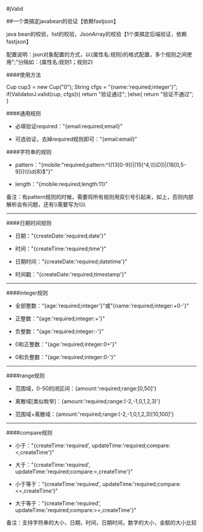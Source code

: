 #jValid

##一个类搞定javabean的验证【依赖fastjson】

java bean的校验，list<object>的校验，JsonArray的校验【1个类搞定后端验证，依赖fastjson】

配置说明：json对象配置的方式，以{属性名:规则}的格式配置，多个规则之间使用";"分隔如：{属性名:规则1；规则2}

####使用方法

Cup cup3 = new Cup("0");
String cfgs = "{name:'required;integer'}";
if(ValidatorJ.valid(cup, cfgs)){
   return "验证通过";
}else{ 
   return "验证不通过";
}

####通用规则

* 必填验证required："{email:required;email}"

* 可选验证，去掉required规则即可："{email:email}"

####字符串的规则

* pattern："{mobile:\"required;pattern:\^((13[0-9])|(15[\^4,\\\\\\\\D])|(18[0,5-9]))\\\\\\\\d{8}$\"}"

* length："{mobile:required;length:11}"

备注：有pattern规则的时候，需要将所有规则用双引号引起来，如上，否则内部解析会有问题，还有\\\\需要写为\\\\\\\\

***

####日期时间规则

* 日期："{createDate:'required;date'}"

* 时间："{createTime:'required;time'}"

* 日期时间："{createDate:'required;datetime'}"

* 时间戳："{createDate:'required;timestamp'}"

***

####integer规则

* 全部整数："{age:'required;integer'}"或"{name:'required;integer:+0-'}"

* 正整数："{age:'required;integer:+'}"

* 负整数："{age:'required;integer:-'}"

* 0和正整数："{age:'required;integer:0+'}"

* 0和负整数："{age:'required;integer:0-'}"

***

####range规则

* 范围域，0-50的闭区间：{amount:'required;range:[0,50]'}

* 离散域[类似枚举]：{amount:'required;range:(-2,-1,0,1,2,3)'}

* 范围域+离散域：{amount:'required;range:(-2,-1,0,1,2,3)[10,100]'}

***

####compare规则

* 小于："{createTime:'required', updateTime:'required;compare:<,createTime'}"

* 大于："{createTime:'required', updateTime:'required;compare:>,createTime'}"

* 小于等于："{createTime:'required', updateTime:'required;compare:<=,createTime'}"

* 大于等于："{createTime:'required', updateTime:'required;compare:>=,createTime'}"

备注：支持字符串的大小，日期，时间，日期时间，数字的大小，金额的大小比较